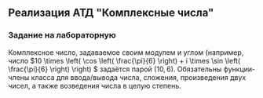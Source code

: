 ## Реализация АТД "Комплексные числа"
### Задание на лабораторную
Комплексное число, задаваемое своим модулем и углом (например, число $10 \times \left( \cos \left( \frac{\pi}{6} \right) + i \times \sin \left( \frac{\pi}{6} \right) \right) $ 
задаётся парой $\Big( 10, 6 \Big)$.
Обязательны функции-члены класса для ввода/вывода числа, сложения,
произведения двух чисел, а также возведения числа в целую степень.
